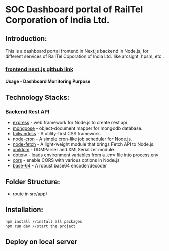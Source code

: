 # SOC Dashboard portal of RailTel Corporation of India Ltd.

## Introduction:

This is a dashboard portal frontend in Next.js backend in Node.js, for different services of RailTel Coporation of India Ltd. like arcsight, hpsm, etc..

### [frontend next.js github link](https://github.com/rezafarooque736/arcsight-dashboard)

#### Usage - Dashboard Monitoring Purpose

## Technology Stacks:

### Backend Rest API

- [express](https://expressjs.com) - web framework for Node.js to create rest api
- [mongoose](https://mongoosejs.com) - object-document mapper for mongodb database.
- [tailwindcss](https://tailwindcss.com/) - A utility-first CSS framework.
- [node-cron](https://github.com/node-cron/node-cron) - A simple cron-like job scheduler for Node.js.
- [node-fetch](https://github.com/node-fetch/node-fetch) - A light-weight module that brings Fetch API to Node.js.
- [xmldom](https://github.com/xmldom/xmldom) - DOMParser and XMLSerializer module.
- [dotenv](https://www.dotenvx.com/) - loads environment variables from a .env file into process.env
- [cors](https://github.com/expressjs/cors#readme) - enable CORS with various options in Node.js
- [base-64](https://mths.be/base64) - A robust base64 encoder/decoder

## Folder Structure:

- route in src/app/

## Installation:

```bash
npm install //install all packages
npm run dev //start the project
```

## Deploy on local server
